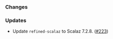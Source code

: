 ### Changes

### Updates

* Update `refined-scalaz` to Scalaz 7.2.8. ([#223])

[#223]: https://github.com/fthomas/refined/pull/223

